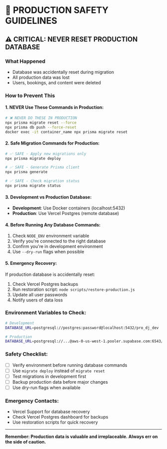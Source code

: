 # 🚨 PRODUCTION SAFETY GUIDELINES

## ⚠️ CRITICAL: NEVER RESET PRODUCTION DATABASE

### What Happened
- Database was accidentally reset during migration
- All production data was lost
- Users, bookings, and content were deleted

### How to Prevent This

#### 1. **NEVER Use These Commands in Production:**
```bash
# ❌ NEVER DO THESE IN PRODUCTION
npx prisma migrate reset --force
npx prisma db push --force-reset
docker exec -it container_name npx prisma migrate reset
```

#### 2. **Safe Migration Commands for Production:**
```bash
# ✅ SAFE - Apply new migrations only
npx prisma migrate deploy

# ✅ SAFE - Generate Prisma client
npx prisma generate

# ✅ SAFE - Check migration status
npx prisma migrate status
```

#### 3. **Development vs Production Database:**
- **Development**: Use Docker containers (localhost:5432)
- **Production**: Use Vercel Postgres (remote database)

#### 4. **Before Running Any Database Commands:**
1. Check `NODE_ENV` environment variable
2. Verify you're connected to the right database
3. Confirm you're in development environment
4. Use `--dry-run` flags when possible

#### 5. **Emergency Recovery:**
If production database is accidentally reset:
1. Check Vercel Postgres backups
2. Run restoration script: `node scripts/restore-production.js`
3. Update all user passwords
4. Notify users of data loss

### Environment Variables to Check:
```bash
# Development
DATABASE_URL=postgresql://postgres:password@localhost:5432/pro_dj_dev

# Production  
DATABASE_URL=postgresql://...@aws-0-us-west-1.pooler.supabase.com:6543/postgres
```

### Safety Checklist:
- [ ] Verify environment before running database commands
- [ ] Use `migrate deploy` instead of `migrate reset`
- [ ] Test migrations in development first
- [ ] Backup production data before major changes
- [ ] Use dry-run flags when available

### Emergency Contacts:
- Vercel Support for database recovery
- Check Vercel Postgres dashboard for backups
- Use restoration scripts for quick recovery

---

**Remember: Production data is valuable and irreplaceable. Always err on the side of caution.**

